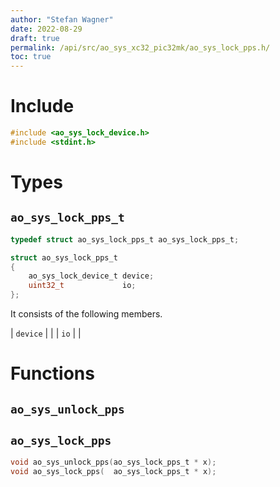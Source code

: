 ```yaml
---
author: "Stefan Wagner"
date: 2022-08-29
draft: true
permalink: /api/src/ao_sys_xc32_pic32mk/ao_sys_lock_pps.h/
toc: true
---
```


# Include

```c
#include <ao_sys_lock_device.h>
#include <stdint.h>
```

# Types

## `ao_sys_lock_pps_t`

```c
typedef struct ao_sys_lock_pps_t ao_sys_lock_pps_t;
```

```c
struct ao_sys_lock_pps_t
{
    ao_sys_lock_device_t device;
    uint32_t             io;
};
```

It consists of the following members.

| `device` | |
| `io` | |

# Functions

## `ao_sys_unlock_pps`
## `ao_sys_lock_pps`

```c
void ao_sys_unlock_pps(ao_sys_lock_pps_t * x);
void ao_sys_lock_pps(  ao_sys_lock_pps_t * x);
```
